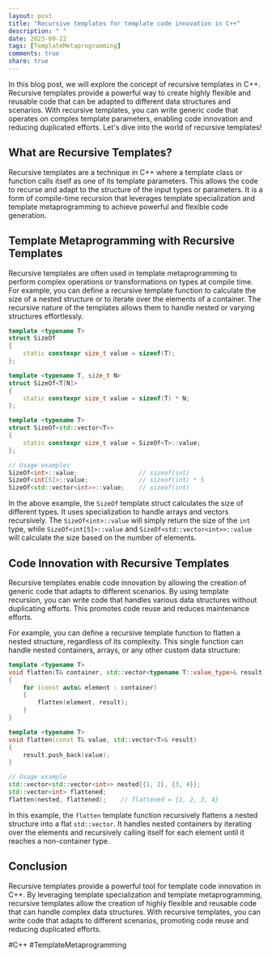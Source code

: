 ```yaml
---
layout: post
title: "Recursive templates for template code innovation in C++"
description: " "
date: 2023-09-22
tags: [TemplateMetaprogramming]
comments: true
share: true
---
```


In this blog post, we will explore the concept of recursive templates in C++. Recursive templates provide a powerful way to create highly flexible and reusable code that can be adapted to different data structures and scenarios. With recursive templates, you can write generic code that operates on complex template parameters, enabling code innovation and reducing duplicated efforts. Let's dive into the world of recursive templates!

## What are Recursive Templates?

Recursive templates are a technique in C++ where a template class or function calls itself as one of its template parameters. This allows the code to recurse and adapt to the structure of the input types or parameters. It is a form of compile-time recursion that leverages template specialization and template metaprogramming to achieve powerful and flexible code generation.

## Template Metaprogramming with Recursive Templates

Recursive templates are often used in template metaprogramming to perform complex operations or transformations on types at compile time. For example, you can define a recursive template function to calculate the size of a nested structure or to iterate over the elements of a container. The recursive nature of the templates allows them to handle nested or varying structures effortlessly.

```cpp
template <typename T>
struct SizeOf
{
    static constexpr size_t value = sizeof(T);
};

template <typename T, size_t N>
struct SizeOf<T[N]>
{
    static constexpr size_t value = sizeof(T) * N;
};

template <typename T>
struct SizeOf<std::vector<T>>
{
    static constexpr size_t value = SizeOf<T>::value;
};

// Usage examples
SizeOf<int>::value;                 // sizeof(int)
SizeOf<int[5]>::value;              // sizeof(int) * 5
SizeOf<std::vector<int>>::value;    // sizeof(int)
```

In the above example, the `SizeOf` template struct calculates the size of different types. It uses specialization to handle arrays and vectors recursively. The `SizeOf<int>::value` will simply return the size of the `int` type, while `SizeOf<int[5]>::value` and `SizeOf<std::vector<int>>::value` will calculate the size based on the number of elements.

## Code Innovation with Recursive Templates

Recursive templates enable code innovation by allowing the creation of generic code that adapts to different scenarios. By using template recursion, you can write code that handles various data structures without duplicating efforts. This promotes code reuse and reduces maintenance efforts.

For example, you can define a recursive template function to flatten a nested structure, regardless of its complexity. This single function can handle nested containers, arrays, or any other custom data structure:

```cpp
template <typename T>
void flatten(T& container, std::vector<typename T::value_type>& result)
{
    for (const auto& element : container)
    {
        flatten(element, result);
    }
}

template <typename T>
void flatten(const T& value, std::vector<T>& result)
{
    result.push_back(value);
}

// Usage example
std::vector<std::vector<int>> nested{{1, 2}, {3, 4}};
std::vector<int> flattened;
flatten(nested, flattened);    // flattened = {1, 2, 3, 4}
```

In this example, the `flatten` template function recursively flattens a nested structure into a flat `std::vector`. It handles nested containers by iterating over the elements and recursively calling itself for each element until it reaches a non-container type.

## Conclusion

Recursive templates provide a powerful tool for template code innovation in C++. By leveraging template specialization and template metaprogramming, recursive templates allow the creation of highly flexible and reusable code that can handle complex data structures. With recursive templates, you can write code that adapts to different scenarios, promoting code reuse and reducing duplicated efforts.

#C++ #TemplateMetaprogramming